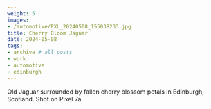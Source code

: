 ```yaml
---
weight: 5
images:
- /automotive/PXL_20240508_155038233.jpg
title: Cherry Bloom Jaguar
date: 2024-05-08
tags:
- archive # all posts
- work
- automotive
- edinburgh
---
```


Old Jaguar surrounded by fallen cherry blossom petals in Edinburgh, Scotland. Shot on Pixel 7a